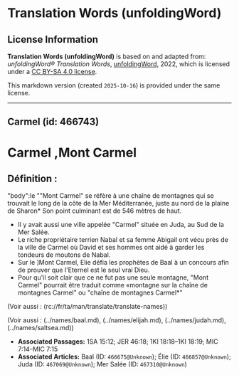 # Translation Words (unfoldingWord)

## License Information

**Translation Words (unfoldingWord)** is based on and adapted from: _unfoldingWord® Translation Words_, [unfoldingWord](https://unfoldingword.org/utw), 2022, which is licensed under a [CC BY-SA 4.0 license](https://creativecommons.org/licenses/by-sa/4.0/legalcode.en).

This markdown version (created `2025-10-16`) is provided under the same license.



--------------------------------

## Carmel (id: 466743)

Carmel ,Mont Carmel
===================

Définition :
------------

"body":le ""Mont Carmel" se réfère à une chaîne de montagnes qui se trouvait le long de la côte de la Mer Méditerranée, juste au nord de la plaine de Sharon\* Son point culminant est de 546 mètres de haut.

* Il y avait aussi une ville appelée "Carmel" située en Juda, au Sud de la Mer Salée.
* Le riche propriétaire terrien Nabal et sa femme Abigail ont vécu près de la ville de Carmel où David et ses hommes ont aidé à garder les tondeurs de moutons de Nabal.
* Sur le ]Mont Carmel, Elie défia les prophètes de Baal à un concours afin de prouver que l'Eternel est le seul vrai Dieu.
* Pour qu'il soit clair que ce ne fut pas une seule montagne, "Mont Carmel" pourrait être traduit comme «montagne sur la chaîne de montagnes Carmel" ou "chaîne de montagnes Carmel\*"

(Voir aussi : (rc://fr/ta/man/translate/translate\-names))

(Voir aussi : (../names/baal.md), (../names/elijah.md), (../names/judah.md), (../names/saltsea.md))

* **Associated Passages:** 1SA 15:12; JER 46:18; 1KI 18:18–1KI 18:19; MIC 7:14–MIC 7:15
* **Associated Articles:** Baal (ID: `466675@Unknown`); Élie (ID: `466857@Unknown`); Juda (ID: `467069@Unknown`); Mer Salée (ID: `467310@Unknown`)

